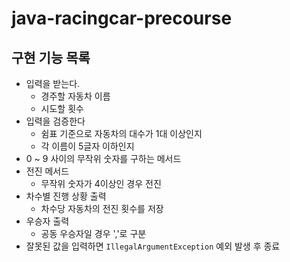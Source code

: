 # java-racingcar-precourse

## 구현 기능 목록

- 입력을 받는다.
  - 경주할 자동차 이름
  - 시도할 횟수 
- 입력을 검증한다
  - 쉼표 기준으로 자동차의 대수가 1대 이상인지
  - 각 이름이 5글자 이하인지
- 0 ~ 9 사이의 무작위 숫자를 구하는 메서드
- 전진 메서드
  - 무작위 숫자가 4이상인 경우 전진
- 차수별 진행 상황 출력
  - 차수당 자동차의 전진 횟수를 저장
- 우승자 출력
  - 공동 우승자일 경우 ','로 구분
- 잘못된 값을 입력하면 `IllegalArgumentException` 예외 발생 후 종료
